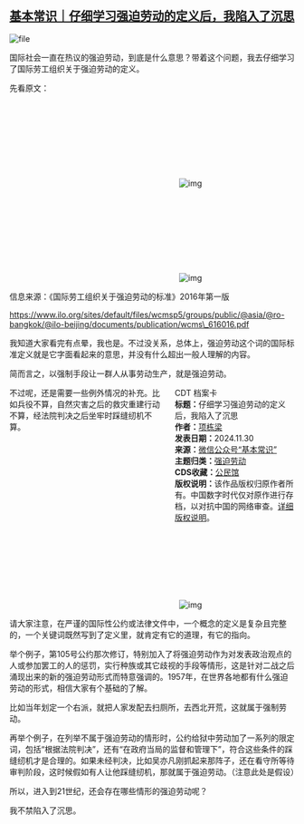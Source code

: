 <!--1732978675000-->
[基本常识｜仔细学习强迫劳动的定义后，我陷入了沉思](https://chinadigitaltimes.net/chinese/713577.html)
------

<p><img decoding="async" src="https://chinadigitaltimes.net/chinese/files/2024/11/image-1732978490174.png" alt="file"></p><p>国际社会一直在热议的强迫劳动，到底是什么意思？带着这个问题，我去仔细学习了国际劳工组织关于强迫劳动的定义。</p><p>先看原文：</p><p><img decoding="async" src="data:image/svg+xml,%3Csvg%20xmlns='http://www.w3.org/2000/svg'%20viewBox='0%200%200%200'%3E%3C/svg%3E" alt="img" data-lazy-src="https://chinadigitaltimes.net/chinese/files/2024/11/post-713577-674b27f3cee47."><noscript><img decoding="async" src="https://chinadigitaltimes.net/chinese/files/2024/11/post-713577-674b27f3cee47." alt="img"></noscript></p><p><img decoding="async" src="data:image/svg+xml,%3Csvg%20xmlns='http://www.w3.org/2000/svg'%20viewBox='0%200%200%200'%3E%3C/svg%3E" alt="img" data-lazy-src="https://chinadigitaltimes.net/chinese/files/2024/11/post-713577-674b27f3f1424."><noscript><img decoding="async" src="https://chinadigitaltimes.net/chinese/files/2024/11/post-713577-674b27f3f1424." alt="img"></noscript></p><p>信息来源：《国际劳工组织关于强迫劳动的标准》2016年第一版</p><p><a href="https://www.ilo.org/sites/default/files/wcmsp5/groups/public/@asia/@ro-bangkok/@ilo-beijing/documents/publication/wcms\_616016.pdf">https://www.ilo.org/sites/default/files/wcmsp5/groups/public/@asia/@ro-bangkok/@ilo-beijing/documents/publication/wcms\_616016.pdf</a></p><p>我知道大家看完有点晕，我也是。不过没关系，总体上，强迫劳动这个词的国际标准定义就是它字面看起来的意思，并没有什么超出一般人理解的内容。</p><p>简而言之，以强制手段让一群人从事劳动生产，就是强迫劳动。</p><div style="width:42%;float:right;padding-left:20px;"><div class="su-spoiler su-spoiler-style-fancy su-spoiler-icon-chevron-circle" data-scroll-offset="0" data-anchor-in-url="no"><div class="su-spoiler-title" tabindex="0" role="button"><span class="su-spoiler-icon"></span>CDT 档案卡</div><div class="su-spoiler-content su-u-clearfix su-u-trim"><strong>标题：</strong>仔细学习强迫劳动的定义后，我陷入了沉思<br><strong>作者：</strong><a href="https://chinadigitaltimes.net/space/基本常识" target="_blank">项栋梁</a><br><strong>发表日期：</strong>2024.11.30<br><strong>来源：</strong><a href="https://archive.ph/?url=https://mp.weixin.qq.com/s/3VVbCuNo4Nc-9elUrdmTug" target="_blank">微信公众号“基本常识”</a><br><strong>主题归类：</strong><a href="https://chinadigitaltimes.net/space/强迫劳动" target="_blank">强迫劳动</a><br><strong>CDS收藏：</strong><a href="https://chinadigitaltimes.net/space/%E5%85%AC%E6%B0%91%E9%A6%86" target="_blank" rel="noopener">公民馆</a><br><strong>版权说明：</strong>该作品版权归原作者所有。中国数字时代仅对原作进行存档，以对抗中国的网络审查。<a href="https://chinadigitaltimes.net/chinese/copyright">详细版权说明</a>。</div></div></div><p>不过呢，还是需要一些例外情况的补充。比如兵役不算，自然灾害之后的救灾重建行动不算，经法院判决之后坐牢时踩缝纫机不算。</p><p><img decoding="async" src="data:image/svg+xml,%3Csvg%20xmlns='http://www.w3.org/2000/svg'%20viewBox='0%200%200%200'%3E%3C/svg%3E" alt="img" data-lazy-src="https://chinadigitaltimes.net/chinese/files/2024/11/post-713577-674b27f41a37c."><noscript><img decoding="async" src="https://chinadigitaltimes.net/chinese/files/2024/11/post-713577-674b27f41a37c." alt="img"></noscript></p><p>请大家注意，在严谨的国际性公约或法律文件中，一个概念的定义是复杂且完整的，一个关键词既然写到了定义里，就肯定有它的道理，有它的指向。</p><p>举个例子，第105号公约那次修订，特别加入了将强迫劳动作为对发表政治观点的人或参加罢工的人的惩罚，实行种族或其它歧视的手段等情形，这是针对二战之后涌现出来的新的强迫劳动形式而特意强调的。1957年，在世界各地都有什么强迫劳动的形式，相信大家有个基础的了解。</p><p>比如当年划定一个右派，就把人家发配去扫厕所，去西北开荒，这就属于强制劳动。</p><p>再举个例子，在列举不属于强迫劳动的情形时，公约给狱中劳动加了一系列的限定词，包括“根据法院判决”，还有“在政府当局的监督和管理下”，符合这些条件的踩缝纫机才是合理的。如果未经判决，比如吴亦凡刚抓起来那阵子，还在看守所等待审判阶段，这时候假如有人让他踩缝纫机，那就属于强迫劳动。（注意此处是假设）</p><p>所以，进入到21世纪，还会存在哪些情形的强迫劳动呢？</p><p>我不禁陷入了沉思。</p><div class="addtoany_share_save_container addtoany_content addtoany_content_bottom"><div class="a2a_kit a2a_kit_size_32 addtoany_list" data-a2a-url="https://chinadigitaltimes.net/chinese/713577.html" data-a2a-title="基本常识｜仔细学习强迫劳动的定义后，我陷入了沉思"><a class="a2a_button_facebook" href="https://www.addtoany.com/add_to/facebook?linkurl=https%3A%2F%2Fchinadigitaltimes.net%2Fchinese%2F713577.html&amp;linkname=%E5%9F%BA%E6%9C%AC%E5%B8%B8%E8%AF%86%EF%BD%9C%E4%BB%94%E7%BB%86%E5%AD%A6%E4%B9%A0%E5%BC%BA%E8%BF%AB%E5%8A%B3%E5%8A%A8%E7%9A%84%E5%AE%9A%E4%B9%89%E5%90%8E%EF%BC%8C%E6%88%91%E9%99%B7%E5%85%A5%E4%BA%86%E6%B2%89%E6%80%9D" title="Facebook" rel="nofollow noopener" target="_blank"></a><a class="a2a_button_twitter" href="https://www.addtoany.com/add_to/twitter?linkurl=https%3A%2F%2Fchinadigitaltimes.net%2Fchinese%2F713577.html&amp;linkname=%E5%9F%BA%E6%9C%AC%E5%B8%B8%E8%AF%86%EF%BD%9C%E4%BB%94%E7%BB%86%E5%AD%A6%E4%B9%A0%E5%BC%BA%E8%BF%AB%E5%8A%B3%E5%8A%A8%E7%9A%84%E5%AE%9A%E4%B9%89%E5%90%8E%EF%BC%8C%E6%88%91%E9%99%B7%E5%85%A5%E4%BA%86%E6%B2%89%E6%80%9D" title="Twitter" rel="nofollow noopener" target="_blank"></a><a class="a2a_button_telegram" href="https://www.addtoany.com/add_to/telegram?linkurl=https%3A%2F%2Fchinadigitaltimes.net%2Fchinese%2F713577.html&amp;linkname=%E5%9F%BA%E6%9C%AC%E5%B8%B8%E8%AF%86%EF%BD%9C%E4%BB%94%E7%BB%86%E5%AD%A6%E4%B9%A0%E5%BC%BA%E8%BF%AB%E5%8A%B3%E5%8A%A8%E7%9A%84%E5%AE%9A%E4%B9%89%E5%90%8E%EF%BC%8C%E6%88%91%E9%99%B7%E5%85%A5%E4%BA%86%E6%B2%89%E6%80%9D" title="Telegram" rel="nofollow noopener" target="_blank"></a><a class="a2a_button_reddit" href="https://www.addtoany.com/add_to/reddit?linkurl=https%3A%2F%2Fchinadigitaltimes.net%2Fchinese%2F713577.html&amp;linkname=%E5%9F%BA%E6%9C%AC%E5%B8%B8%E8%AF%86%EF%BD%9C%E4%BB%94%E7%BB%86%E5%AD%A6%E4%B9%A0%E5%BC%BA%E8%BF%AB%E5%8A%B3%E5%8A%A8%E7%9A%84%E5%AE%9A%E4%B9%89%E5%90%8E%EF%BC%8C%E6%88%91%E9%99%B7%E5%85%A5%E4%BA%86%E6%B2%89%E6%80%9D" title="Reddit" rel="nofollow noopener" target="_blank"></a><a class="a2a_button_whatsapp" href="https://www.addtoany.com/add_to/whatsapp?linkurl=https%3A%2F%2Fchinadigitaltimes.net%2Fchinese%2F713577.html&amp;linkname=%E5%9F%BA%E6%9C%AC%E5%B8%B8%E8%AF%86%EF%BD%9C%E4%BB%94%E7%BB%86%E5%AD%A6%E4%B9%A0%E5%BC%BA%E8%BF%AB%E5%8A%B3%E5%8A%A8%E7%9A%84%E5%AE%9A%E4%B9%89%E5%90%8E%EF%BC%8C%E6%88%91%E9%99%B7%E5%85%A5%E4%BA%86%E6%B2%89%E6%80%9D" title="WhatsApp" rel="nofollow noopener" target="_blank"></a><a class="a2a_button_email" href="https://www.addtoany.com/add_to/email?linkurl=https%3A%2F%2Fchinadigitaltimes.net%2Fchinese%2F713577.html&amp;linkname=%E5%9F%BA%E6%9C%AC%E5%B8%B8%E8%AF%86%EF%BD%9C%E4%BB%94%E7%BB%86%E5%AD%A6%E4%B9%A0%E5%BC%BA%E8%BF%AB%E5%8A%B3%E5%8A%A8%E7%9A%84%E5%AE%9A%E4%B9%89%E5%90%8E%EF%BC%8C%E6%88%91%E9%99%B7%E5%85%A5%E4%BA%86%E6%B2%89%E6%80%9D" title="Email" rel="nofollow noopener" target="_blank"></a><a class="a2a_button_copy_link" href="https://www.addtoany.com/add_to/copy_link?linkurl=https%3A%2F%2Fchinadigitaltimes.net%2Fchinese%2F713577.html&amp;linkname=%E5%9F%BA%E6%9C%AC%E5%B8%B8%E8%AF%86%EF%BD%9C%E4%BB%94%E7%BB%86%E5%AD%A6%E4%B9%A0%E5%BC%BA%E8%BF%AB%E5%8A%B3%E5%8A%A8%E7%9A%84%E5%AE%9A%E4%B9%89%E5%90%8E%EF%BC%8C%E6%88%91%E9%99%B7%E5%85%A5%E4%BA%86%E6%B2%89%E6%80%9D" title="Copy Link" rel="nofollow noopener" target="_blank"></a><a class="a2a_dd addtoany_share_save addtoany_share" href="https://www.addtoany.com/share"></a></div></div>
